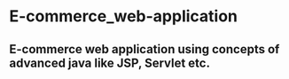 # E-commerce_web-application
## E-commerce web application using concepts of advanced java like JSP, Servlet etc.
 
